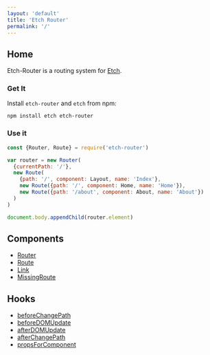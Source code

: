 ```yaml
---
layout: 'default'
title: 'Etch Router'
permalink: '/'
---
```

## Home

Etch-Router is a routing system for [Etch](https://github.com/atom/etch).

### Get It

Install `etch-router` and `etch` from npm:

```shell
npm install etch etch-router
```

### Use it

```javascript
const {Router, Route} = require('etch-router')

var router = new Router(
  {currentPath: '/'},
  new Route(
    {path: '/', component: Layout, name: 'Index'},
    new Route({path: '/', component: Home, name: 'Home'}),
    new Route({path: '/about', component: About, name: 'About'})
  )
)

document.body.appendChild(router.element)
```

## Components

 - [Router](/components/router)
 - [Route](/components/route)
 - [Link](/components/link)
 - [MissingRoute](/components/missing-route)

## Hooks

- [beforeChangePath](/hooks/before-change-path)
- [beforeDOMUpdate](/hooks/before-dom-update)
- [afterDOMUpdate](/hooks/after-dom-update)
- [afterChangePath](/hooks/after-change-path)
- [propsForComponent](/hooks/props-for-component)
